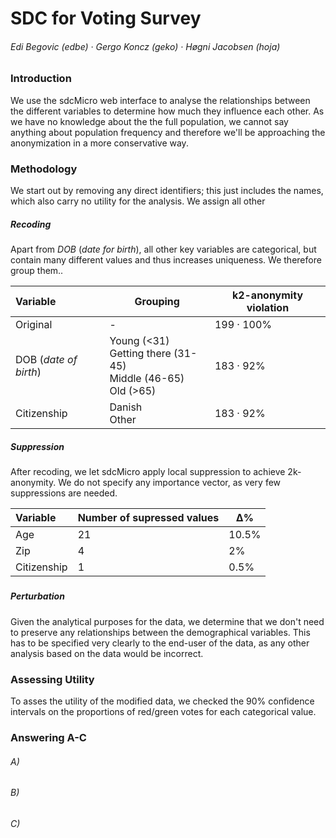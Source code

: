 # 	SDC for Voting Survey

###### Edi Begovic (edbe)  ·  Gergo Koncz (geko)  ·  Høgni Jacobsen (hoja)



### Introduction

We use the sdcMicro web interface to analyse the relationships between the different variables to determine how much they influence each other. As we have no knowledge about the the full population, we cannot say anything about population frequency and therefore we'll be approaching the anonymization in a more conservative way. 



### Methodology

We start out by removing any direct identifiers; this just includes the names, which also carry no utility for the analysis. We assign all other 

##### Recoding

Apart from *DOB* (*date for birth*), all other key variables are categorical, but contain many different values and thus increases uniqueness. We therefore group them..

| Variable              | Grouping                                                     | k2-anonymity violation |
| :-------------------- | ------------------------------------------------------------ | ---------------------- |
| Original              | -                                                            | 199 · 100%             |
| DOB (*date of birth*) | Young (<31)<br />Getting there (31-45)<br />Middle (46-65)<br />Old (>65) | 183 · 92%              |
| Citizenship           | Danish<br />Other                                            | 183 · 92%              |

##### Suppression

After recoding, we let sdcMicro apply local suppression to achieve 2k-anonymity. We do not specify any importance vector, as very few suppressions are needed.

| Variable    | Number of supressed values | ∆%    |
| :---------- | -------------------------- | ----- |
| Age         | 21                         | 10.5% |
| Zip         | 4                          | 2%    |
| Citizenship | 1                          | 0.5%  |

##### 

##### Perturbation

Given the analytical purposes for the data, we determine that we don't need to preserve any relationships between the demographical variables. This has to be specified very clearly to the end-user of the data, as any other analysis based on the data would be incorrect. 



### Assessing Utility

To asses the utility of the modified data, we checked the 90% confidence intervals on the proportions of red/green votes for each categorical value. 



### Answering A-C

###### A)	



###### B)



###### C)

